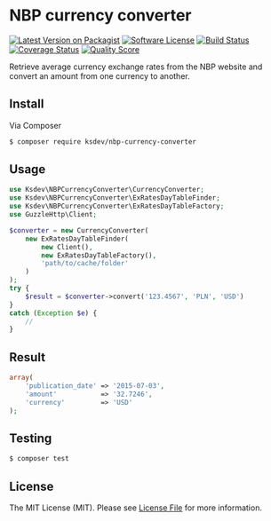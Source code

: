 # NBP currency converter

[![Latest Version on Packagist][ico-version]][link-packagist]
[![Software License][ico-license]](LICENSE.md)
[![Build Status][ico-travis]][link-travis]
[![Coverage Status][ico-scrutinizer]][link-scrutinizer]
[![Quality Score][ico-code-quality]][link-code-quality]

Retrieve average currency exchange rates from the NBP website and convert an amount from one currency to another.

## Install

Via Composer

``` bash
$ composer require ksdev/nbp-currency-converter
```

## Usage

``` php
use Ksdev\NBPCurrencyConverter\CurrencyConverter;
use Ksdev\NBPCurrencyConverter\ExRatesDayTableFinder;
use Ksdev\NBPCurrencyConverter\ExRatesDayTableFactory;
use GuzzleHttp\Client;

$converter = new CurrencyConverter(
    new ExRatesDayTableFinder(
        new Client(),
        new ExRatesDayTableFactory(),
        'path/to/cache/folder'
    )
);
try {
    $result = $converter->convert('123.4567', 'PLN', 'USD')
}
catch (Exception $e) {
    //
}
```

## Result

``` php
array(
    'publication_date' => '2015-07-03',
    'amount'           => '32.7246',
    'currency'         => 'USD'
);
```

## Testing

``` bash
$ composer test
```

## License

The MIT License (MIT). Please see [License File](LICENSE.md) for more information.

[ico-version]: https://img.shields.io/packagist/v/ksdev/nbp-currency-converter.svg?style=flat-square
[ico-license]: https://img.shields.io/badge/license-MIT-brightgreen.svg?style=flat-square
[ico-travis]: https://img.shields.io/travis/ksdev-pl/nbp-currency-converter/master.svg?style=flat-square
[ico-scrutinizer]: https://img.shields.io/scrutinizer/coverage/g/ksdev-pl/nbp-currency-converter.svg?style=flat-square
[ico-code-quality]: https://img.shields.io/scrutinizer/g/ksdev-pl/nbp-currency-converter.svg?style=flat-square

[link-packagist]: https://packagist.org/packages/ksdev/nbp-currency-converter
[link-travis]: https://travis-ci.org/ksdev-pl/nbp-currency-converter
[link-scrutinizer]: https://scrutinizer-ci.com/g/ksdev-pl/nbp-currency-converter/code-structure
[link-code-quality]: https://scrutinizer-ci.com/g/ksdev-pl/nbp-currency-converter
